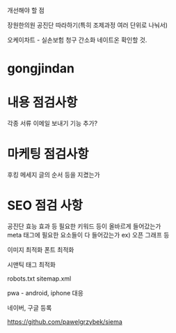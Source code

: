 개선해야 할 점


장원한의원 공진단 따라하기(특히 조제과정 여러 단위로 나눠서)

오케이차트 - 실손보험 청구 간소화 네이트온 확인할 것.

# gongjindan

# 내용 점검사항
각종 서류
이메일 보내기 기능 추가?

# 마케팅 점검사항
후킹 메세지
글의 순서 등을 지켰는가

# SEO 점검 사항
공진단 효능 효과 등 필요한 키워드 등이 올바르게 들어갔는가  
meta 태그에 필요한 요소들이 다 들어갔는가 ex) 오픈 그래프 등

이미지 최적화
폰트 최적화

시맨틱 태그 최적화

robots.txt
sitemap.xml

pwa - android, iphone 대응

네이버, 구글 등록

https://github.com/pawelgrzybek/siema
